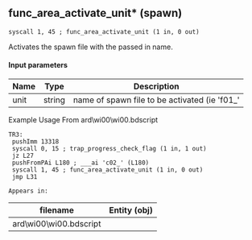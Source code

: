 ## func_area_activate_unit* (spawn)

`syscall 1, 45 ; func_area_activate_unit (1 in, 0 out)`

Activates the spawn file with the passed in name.

#### Input parameters
| Name | Type | Description
|------|------|------------
| unit   | string   | name of spawn file to be activated (ie 'f01_'


Example Usage From ard\wi00\wi00.bdscript
```plaintext
TR3:
 pushImm 13318
 syscall 0, 15 ; trap_progress_check_flag (1 in, 1 out)
 jz L27
 pushFromPAi L180 ; ___ai 'c02_' (L180)
 syscall 1, 45 ; func_area_activate_unit (1 in, 0 out)
 jmp L31
```





	Appears in:
| filename | Entity (obj)
|----------|-------------
| ard\wi00\wi00.bdscript       |           



